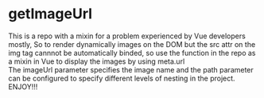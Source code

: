 # getImageUrl
This is a repo with a mixin for a problem experienced by Vue developers mostly, So to render dynamically images on the DOM but the src attr on the img tag cannnot be automatically binded, so use the function in the repo as a mixin in Vue to display the images by using meta.url\
The imageUrl parameter specifies the image name and the path parameter can be configured to specify different levels of nesting in the project.\
ENJOY!!!
